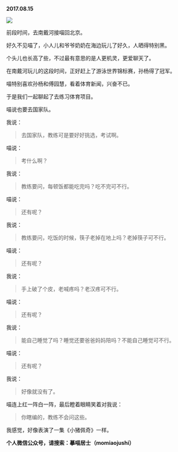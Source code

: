 
          
**2017.08.15**

![](http://wx3.sinaimg.cn/large/627d9660ly1fijzi360mwj20yg0mztdq.jpg)


前段时间，去南戴河接喵回北京。

好久不见喵了，小人儿和爷爷奶奶在海边玩儿了好久，人晒得特别黑。

个头儿也长高了些，不过最有意思的是人更机灵，更爱聊天了。

在南戴河玩儿的这段时间，正好赶上了游泳世界锦标赛，孙杨得了冠军。

喵特别喜欢孙杨和傅园慧，看着体育新闻，兴奋不已。

于是我们一起聊起了去练习体育项目。

喵说也要去国家队。

我说：
>去国家队，教练可是要好好挑选，考试啊。



喵说：
>考什么啊？



我说：
>教练要问，每顿饭都能吃完吗？吃不完可不行。



喵说：
>还有呢？



我说：
>教练要问，吃饭的时候，筷子老掉在地上吗？老掉筷子可不行。



喵说：
>还有呢？



我说：
>手上破了个皮，老喊疼吗？老汉疼可不行。



喵说：
>还有呢？



我说：
>能自己睡觉了吗？睡觉还要爸爸妈妈陪吗？不能自己睡觉可不行。



喵说：
>还有呢？



我说：
>好像就没有了。



喵连上红一阵白一阵，最后瞪着眼睛笑着对我说：
>你瞎编的，教练不会问这些。



我感觉，好像表演了一集《小猪佩奇》一样。


**个人微信公众号，请搜索：摹喵居士（momiaojushi）**

        
